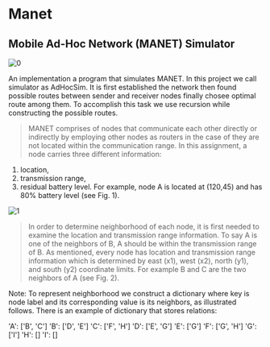 # Manet
## Mobile Ad-Hoc Network (MANET) Simulator

![0](https://user-images.githubusercontent.com/32525636/82225550-046cb580-992e-11ea-8a8c-651edb322fa1.png)

An implementation a program that simulates MANET. In this project we call simulator as AdHocSim. It is first established the network then found possible routes between sender and receiver nodes finally chosee optimal route among them. To accomplish this task we use recursion while constructing the possible routes.

> MANET comprises of nodes that communicate each other directly or indirectly by employing other nodes as routers in the case of they are not located within the communication range. In this assignment, a node carries three different information: 
1. location, 
2. transmission range,
3. residual battery level. For example, node A is located at (120,45) and has 80% battery level (see Fig. 1).

![1](https://user-images.githubusercontent.com/32525636/82225053-4f39fd80-992d-11ea-8d4f-aef5280b5910.png)

> In order to determine neighborhood of each node, it is first needed to examine the location and transmission range information. To say
A is one of the neighbors of B, A should be within the transmission range of B. As mentioned, every node has location and transmission
range information which is determined by east (x1), west (x2), north (y1), and south (y2) coordinate limits. For example B and C are the two neighbors of A (see Fig. 2). 

Note: To represent neighborhood we  construct a dictionary where key is node label and its corresponding value is its neighbors, as illustrated follows. There is an example of dictionary that stores relations:

'A': ['B', 'C']
'B': ['D', 'E']
'C': ['F', 'H']
'D': ['E', 'G']
'E': ['G']
'F': ['G', 'H']
'G': ['I']
'H': []
'I': []
